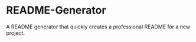 # README-Generator
A README generator that quickly creates a professional README for a new project.

